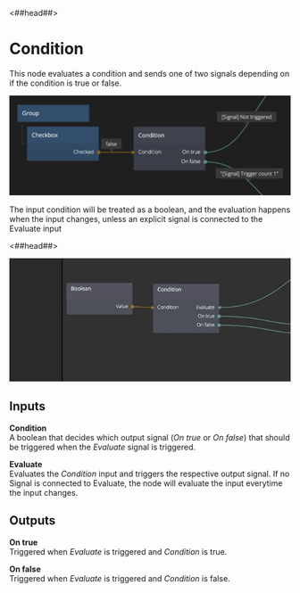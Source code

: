<##head##>
# Condition
This node evaluates a condition and sends one of two signals depending on if the condition is true or false.

![](./condition_node.png ':class=img-size-l')

The input condition will be treated as a boolean, and the evaluation happens when the input changes, unless an explicit signal is connected to the Evaluate input


<##head##>

![](condition.gif ':class=img-size-l')

<div class = "node-inputs">

## Inputs

**Condition**  
A boolean that decides which output signal (*On true* or *On false*) that should be triggered when the *Evaluate* signal is triggered.

**Evaluate**  
Evaluates the *Condition* input and triggers the respective output signal. If no Signal is connected to Evaluate, the node will evaluate the input everytime the input changes.



## Outputs
**On true**  
Triggered when *Evaluate* is triggered and *Condition* is true.

**On false**  
Triggered when *Evaluate* is triggered and *Condition* is false.

</div>
